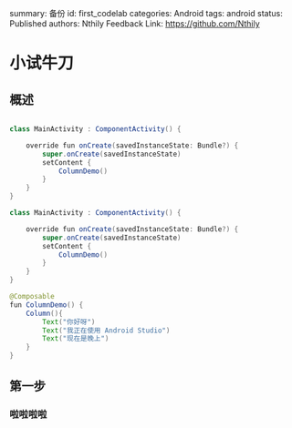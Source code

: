 summary: 备份
id: first_codelab
categories: Android
tags: android
status: Published
authors: Nthily
Feedback Link: https://github.com/Nthily

# 小试牛刀

## 概述
```java

class MainActivity : ComponentActivity() {

    override fun onCreate(savedInstanceState: Bundle?) {
        super.onCreate(savedInstanceState)
        setContent {
            ColumnDemo()
        }
    }
}

class MainActivity : ComponentActivity() {

    override fun onCreate(savedInstanceState: Bundle?) {
        super.onCreate(savedInstanceState)
        setContent {
            ColumnDemo()
        }
    }
}

@Composable
fun ColumnDemo() {
    Column(){
        Text("你好呀")
        Text("我正在使用 Android Studio")
        Text("现在是晚上")
    }
}
```

## 第一步

### 啦啦啦啦
